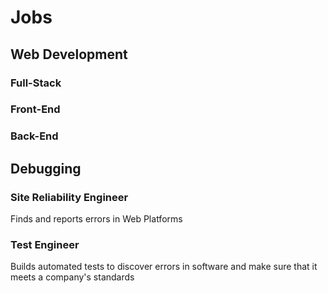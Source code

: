 # Jobs

## Web Development

### Full-Stack

### Front-End

### Back-End

## Debugging

### Site Reliability Engineer

Finds and reports errors in Web Platforms

### Test Engineer

Builds automated tests to discover errors in software and make sure that it meets a company's standards